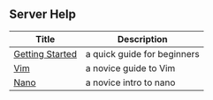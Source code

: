 ## Server Help

| Title                                                                    | Description                 |
|--------------------------------------------------------------------------|-----------------------------|
| [Getting Started](/server/GettingStarted#getting-started-with-the-server)| a quick guide for beginners |
| [Vim](/server/Text%20Editors/Vim#vim)                                    | a novice guide to Vim       |
| [Nano](/server/Text%20Editors/nano#nano)                                 | a novice intro to nano      |

